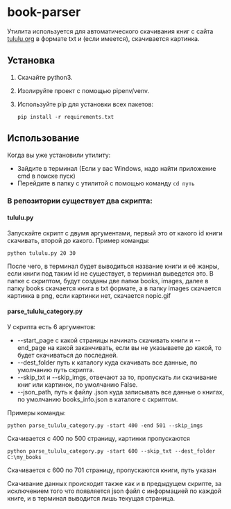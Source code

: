 # book-parser

Утилита используется для автоматического скачивания книг с сайта [tululu.org](https://tululu.org) в формате txt и (если имеется), скачивается картинка.

## Установка
1. Скачайте python3.
1. Изолируйте проект с помощью pipenv/venv.
1. Используйте pip для установки всех пакетов:

    ```pip install -r requirements.txt```

## Использование

Когда вы уже установили утилиту: 
* Зайдите в терминал (Если у вас Windows, надо найти приложение cmd в поиске пуск) 
* Перейдите в папку с утилитой с помощью команду `cd путь`
### В репозитории существует два скрипта:
 
#### tululu.py

Запускайте скрипт с двумя аргументами, первый это от какого id книги скачивать, второй до какого. Пример команды:
    
 ```python tululu.py 20 30```
    
После чего, в терминал будет выводиться название книги и её жанры, если книги под таким id не существует, в терминал выведется это. В папке с скриптом, будут созданы две папки books, images, далее в папку books скачается книга в txt формате, а в папку images скачается картинка в png, если картинки нет, скачается nopic.gif 
#### parse_tululu_category.py

У скрипта есть 6 аргументов:

* --start_page с какой страницы начинать скачивать книги и --end_page на какой заканчивать, если вы не указываете до какой, то будет скачиваться до последней. 
* --dest_folder путь к каталогу куда скачивать все данные, по умолчанию путь скрипта. 
* --skip_txt и --skip_imgs, отвечают за то, пропускать ли скачивание книг или картинок, по умолчанию False.
* --json_path, путь к файлу .json куда записывать все данные о книгах, по умолчанию books_info.json в каталоге с скриптом.

Примеры команды:
    
  ```python parse_tululu_category.py -start 400 -end 501 --skip_imgs```
    
Скачивается с 400 по 500 страницу, картинки пропускаются

 ```python parse_tululu_category.py -start 600 --skip_txt --dest_folder C:\my_books```
    
Скачивается с 600 по 701 страницу, пропускаются книги, путь указан

Скачивание данных происходит также как и в предыдущем скрипте, за исключением того что появляется json файл с информацией по каждой книге, и в терминал выводится лишь текущая страница.
